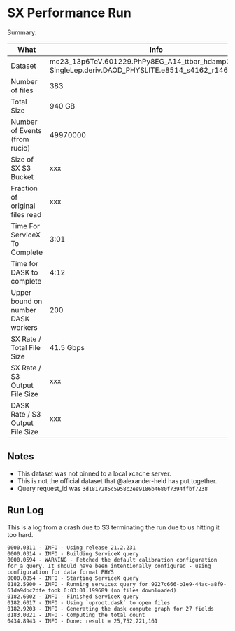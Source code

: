 # SX Performance Run

Summary:

| What | Info |
|-----------------|-----|
| Dataset | mc23_13p6TeV.601229.PhPy8EG_A14_ttbar_hdamp258p75_-SingleLep.deriv.DAOD_PHYSLITE.e8514_s4162_r14622_p6026 |
| Number of files | 383 |
| Total Size | 940 GB |
| Number of Events (from rucio) | 49970000 |
| Size of SX S3 Bucket | xxx |
| Fraction of original files read | xxx |
| Time For ServiceX To Complete | 3:01 |
| Time for DASK to complete | 4:12 |
| Upper bound on number DASK workers | 200 |
| SX Rate / Total File Size | 41.5 Gbps |
| SX Rate / S3 Output File Size | xxx |
| DASK Rate / S3 Output File Size | xxx |

## Notes

* This dataset was not pinned to a local xcache server.
* This is not the official dataset that @alexander-held has put together.
* Query request_id was `3d1817285c5958c2ee9186b4680f7394ffbf7238`

## Run Log

This is a log from a crash due to S3 terminating the run due to us hitting it too hard.

```text
0000.0311 - INFO - Using release 21.2.231
0000.0314 - INFO - Building ServiceX query
0000.0594 - WARNING - Fetched the default calibration configuration for a query. It should have been intentionally configured - using configuration for data format PHYS
0000.0854 - INFO - Starting ServiceX query
0182.5900 - INFO - Running servicex query for 9227c666-b1e9-44ac-a8f9-61da9dbc2dfe took 0:03:01.199689 (no files downloaded)                                              
0182.6002 - INFO - Finished ServiceX query
0182.6017 - INFO - Using `uproot.dask` to open files
0182.9203 - INFO - Generating the dask compute graph for 27 fields
0183.0021 - INFO - Computing the total count
0434.8943 - INFO - Done: result = 25,752,221,161
```
